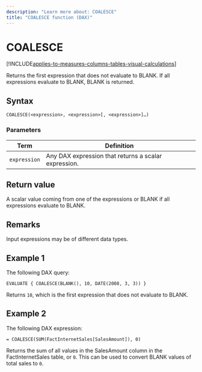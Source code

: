 ```yaml
---
description: "Learn more about: COALESCE"
title: "COALESCE function (DAX)"
---
```

# COALESCE

[!INCLUDE[applies-to-measures-columns-tables-visual-calculations](includes/applies-to-measures-columns-tables-visual-calculations.md)]

Returns the first expression that does not evaluate to BLANK. If all expressions evaluate to BLANK, BLANK is returned.

## Syntax

```dax
COALESCE(<expression>, <expression>[, <expression>]…)
```

### Parameters

|Term|Definition|
|--------|--------------|
|`expression`|Any DAX expression that returns a scalar expression.|

## Return value

A scalar value coming from one of the expressions or BLANK if all expressions evaluate to BLANK. 

## Remarks

Input expressions may be of different data types.

## Example 1

  The following DAX query:

```dax
EVALUATE { COALESCE(BLANK(), 10, DATE(2008, 3, 3)) }
```

 Returns `10`, which is the first expression that does not evaluate to BLANK.

## Example 2

  The following DAX expression:

```dax
= COALESCE(SUM(FactInternetSales[SalesAmount]), 0)
```

Returns the sum of all values in the SalesAmount column in the FactInternetSales table, or `0`. 
This can be used to convert BLANK values of total sales to `0`.
